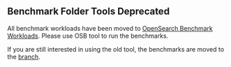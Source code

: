 ## Benchmark Folder Tools Deprecated
All benchmark workloads have been moved to [OpenSearch Benchmark Workloads](https://github.com/opensearch-project/opensearch-benchmark-workloads/tree/main/vectorsearch). Please use OSB tool to run the benchmarks.

If you are still interested in using the old tool, the benchmarks are moved to the [branch](https://github.com/opensearch-project/k-NN/tree/old-benchmarks/benchmarks).  
